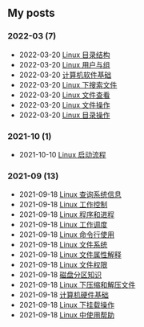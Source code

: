 ## My posts  
### **2022-03** (7)  
- 2022-03-20 [Linux 目录结构](https://blog.x2b.net/4087499240/)  
- 2022-03-20 [Linux 用户与组](https://blog.x2b.net/2592592171/)  
- 2022-03-20 [计算机软件基础](https://blog.x2b.net/2759544459/)  
- 2022-03-20 [Linux 下搜索文件](https://blog.x2b.net/3570307132/)  
- 2022-03-20 [Linux 文件查看](https://blog.x2b.net/1251081056/)  
- 2022-03-20 [Linux 文件操作](https://blog.x2b.net/3891118029/)  
- 2022-03-20 [Linux 目录操作](https://blog.x2b.net/735422586/)  
  
  
### **2021-10** (1)  
- 2021-10-10 [Linux 启动流程](https://blog.x2b.net/4291230975/)  
  
  
### **2021-09** (13)  
- 2021-09-18 [Linux 查询系统信息](https://blog.x2b.net/741506456/)  
- 2021-09-18 [Linux 工作控制](https://blog.x2b.net/517799084/)  
- 2021-09-18 [Linux 程序和进程](https://blog.x2b.net/630034191/)  
- 2021-09-18 [Linux 工作调度](https://blog.x2b.net/3847284551/)  
- 2021-09-18 [Linux 命令行使用](https://blog.x2b.net/1784829336/)  
- 2021-09-18 [Linux 文件系统](https://blog.x2b.net/2794564793/)  
- 2021-09-18 [Linux 文件属性解释](https://blog.x2b.net/1872252014/)  
- 2021-09-18 [Linux 文件权限](https://blog.x2b.net/46662635/)  
- 2021-09-18 [磁盘分区知识](https://blog.x2b.net/3200821655/)  
- 2021-09-18 [Linux 下压缩和解压文件](https://blog.x2b.net/635683850/)  
- 2021-09-18 [计算机硬件基础](https://blog.x2b.net/3847559470/)  
- 2021-09-18 [Linux 下挂载操作](https://blog.x2b.net/848908018/)  
- 2021-09-18 [Linux 中使用帮助](https://blog.x2b.net/4039294623/)  
  
